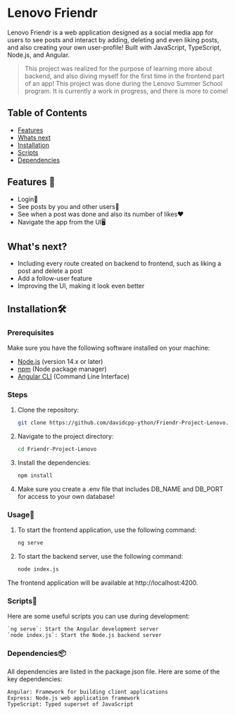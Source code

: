 # Lenovo Friendr

Lenovo Friendr is a web application designed as a social media app for users to see posts and interact by adding, deleting and even liking posts, and also creating your own user-profile! Built with JavaScript, TypeScript, Node.js, and Angular.

> This project was realized for the purpose of learning more about backend, and also diving myself for the first time in the frontend part of an app!
> This project was done during the Lenovo Summer School program. It is currently a work in progress, and there is more to come!

## Table of Contents

- [Features](#features)
- [Whats next](#whats-next)
- [Installation](#installation)
- [Scripts](#scripts)
- [Dependencies](#dependencies)

## Features 🌟

- Login🔑   
- See posts by you and other users📝
- See when a post was done and also its number of likes❤️
- Navigate the app from the UI🖥️

## What's next?

- Including every route created on backend to frontend, such as liking a post and delete a post
- Add a follow-user feature
- Improving the UI, making it look even better

## Installation🛠️

### Prerequisites

Make sure you have the following software installed on your machine:

- [Node.js](https://nodejs.org/) (version 14.x or later)
- [npm](https://www.npmjs.com/) (Node package manager)
- [Angular CLI](https://angular.io/cli) (Command Line Interface)

### Steps

1. Clone the repository:

   ```sh
   git clone https://github.com/davidcpp-ython/Friendr-Project-Lenovo.git

2. Navigate to the project directory:

    ```sh
    cd Friendr-Project-Lenovo

3. Install the dependencies:

    ```sh
    npm install

4. Make sure you create a .env file that includes DB_NAME and DB_PORT for access to your own database!

### Usage🚀

1. To start the frontend application, use the following command:
    
    ```sh
    ng serve

2. To start the backend server, use the following command:
    ```sh
    node index.js

The frontend application will be available at http://localhost:4200.

### Scripts📜

Here are some useful scripts you can use during development:

    `ng serve`: Start the Angular development server
    `node index.js`: Start the Node.js backend server

### Dependencies📦

All dependencies are listed in the package.json file. Here are some of the key dependencies:

    Angular: Framework for building client applications
    Express: Node.js web application framework
    TypeScript: Typed superset of JavaScript